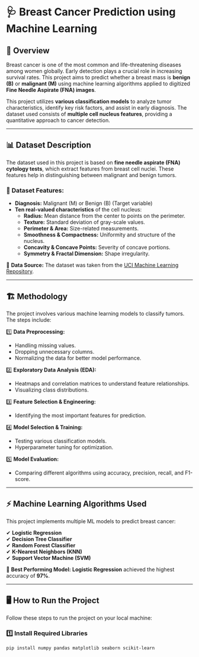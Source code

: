 # 🩺 Breast Cancer Prediction using Machine Learning

## 📖 Overview
Breast cancer is one of the most common and life-threatening diseases among women globally. Early detection plays a crucial role in increasing survival rates. This project aims to predict whether a breast mass is **benign (B)** or **malignant (M)** using machine learning algorithms applied to digitized **Fine Needle Aspirate (FNA) images**.

This project utilizes **various classification models** to analyze tumor characteristics, identify key risk factors, and assist in early diagnosis. The dataset used consists of **multiple cell nucleus features**, providing a quantitative approach to cancer detection.

---

## 📊 Dataset Description
The dataset used in this project is based on **fine needle aspirate (FNA) cytology tests**, which extract features from breast cell nuclei. These features help in distinguishing between malignant and benign tumors.

### 🔹 **Dataset Features:**
- **Diagnosis:** Malignant (M) or Benign (B) (Target variable)
- **Ten real-valued characteristics** of the cell nucleus:
  - **Radius:** Mean distance from the center to points on the perimeter.
  - **Texture:** Standard deviation of gray-scale values.
  - **Perimeter & Area:** Size-related measurements.
  - **Smoothness & Compactness:** Uniformity and structure of the nucleus.
  - **Concavity & Concave Points:** Severity of concave portions.
  - **Symmetry & Fractal Dimension:** Shape irregularity.

📌 **Data Source:** The dataset was taken from the [UCI Machine Learning Repository](https://archive.ics.uci.edu/ml/datasets/Breast+Cancer+Wisconsin+(Diagnostic)).

---

## 🏗️ Methodology
The project involves various machine learning models to classify tumors. The steps include:

1️⃣ **Data Preprocessing:**  
   - Handling missing values.
   - Dropping unnecessary columns.
   - Normalizing the data for better model performance.

2️⃣ **Exploratory Data Analysis (EDA):**  
   - Heatmaps and correlation matrices to understand feature relationships.
   - Visualizing class distributions.

3️⃣ **Feature Selection & Engineering:**  
   - Identifying the most important features for prediction.

4️⃣ **Model Selection & Training:**  
   - Testing various classification models.
   - Hyperparameter tuning for optimization.

5️⃣ **Model Evaluation:**  
   - Comparing different algorithms using accuracy, precision, recall, and F1-score.

---

## ⚡ Machine Learning Algorithms Used
This project implements multiple ML models to predict breast cancer:

✔ **Logistic Regression**  
✔ **Decision Tree Classifier**  
✔ **Random Forest Classifier**  
✔ **K-Nearest Neighbors (KNN)**  
✔ **Support Vector Machine (SVM)**  

📌 **Best Performing Model:** **Logistic Regression** achieved the highest accuracy of **97%**.

---

## 🖥️ How to Run the Project
Follow these steps to run the project on your local machine:

### **1️⃣ Install Required Libraries**
```sh
pip install numpy pandas matplotlib seaborn scikit-learn
